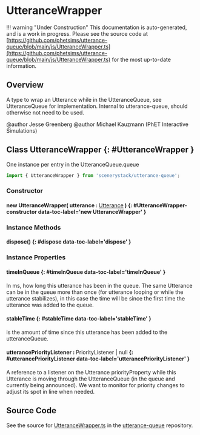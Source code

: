 # UtteranceWrapper

!!! warning "Under Construction"
    This documentation is auto-generated, and is a work in progress. Please see the source code at
    [https://github.com/phetsims/utterance-queue/blob/main/js/UtteranceWrapper.ts](https://github.com/phetsims/utterance-queue/blob/main/js/UtteranceWrapper.ts) for the most up-to-date information.

## Overview

A type to wrap an Utterance while in the UtteranceQueue, see UtteranceQueue for implementation. Internal to
utterance-queue, should otherwise not need to be used.

@author Jesse Greenberg
@author Michael Kauzmann (PhET Interactive Simulations)

## Class UtteranceWrapper {: #UtteranceWrapper }


One instance per entry in the UtteranceQueue.queue

```js
import { UtteranceWrapper } from 'scenerystack/utterance-queue';
```
### Constructor

#### new UtteranceWrapper( utterance : <span style="font-weight: 400;">[Utterance](../utterance-queue/Utterance.md)</span> ) {: #UtteranceWrapper-constructor data-toc-label='new UtteranceWrapper' }

### Instance Methods

#### dispose() {: #dispose data-toc-label='dispose' }

### Instance Properties

#### timeInQueue {: #timeInQueue data-toc-label='timeInQueue' }

In ms, how long this utterance has been in the queue. The
same Utterance can be in the queue more than once (for utterance looping or while the utterance stabilizes),
in this case the time will be since the first time the utterance was added to the queue.

#### stableTime {: #stableTime data-toc-label='stableTime' }

is the amount of time since this utterance has been added to the utteranceQueue.

#### utterancePriorityListener : <span style="font-weight: 400;">PriorityListener | <span style="color: hsla(calc(var(--md-hue) + 180deg),80%,40%,1);">null</span></span> {: #utterancePriorityListener data-toc-label='utterancePriorityListener' }

A reference to a listener on the Utterance priorityProperty while this Utterance
is moving through the UtteranceQueue (in the queue and currently being announced). We want to monitor for priority
changes to adjust its spot in line when needed.



## Source Code

See the source for [UtteranceWrapper.ts](https://github.com/phetsims/utterance-queue/blob/main/js/UtteranceWrapper.ts) in the [utterance-queue](https://github.com/phetsims/utterance-queue) repository.
